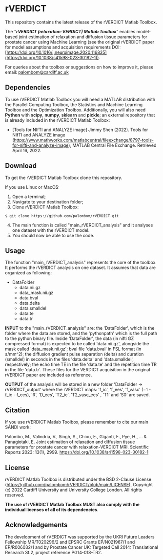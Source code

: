 # rVERDICT

This repository contains the latest release of the rVERDICT Matlab Toolbox.

The "***rVERDICT (relaxation-VERDICT) Matlab Toolbox***" enables model-based joint estimation of relaxation and diffusion tissue parameters for prostate cancer using Machine Learning (see the original rVERDICT paper for model assumptions and acquisition requirements DOI: [https://doi.org/10.1016/j.neuroimage.2020.116835](https://doi.org/10.1038/s41598-023-30182-1)).

For queries about the toolbox or suggestions on how to improve it, please email: palombom@cardiff.ac.uk

## Dependencies
To use rVERDICT Matlab Toolbox you will need a MATLAB distribution with the Parallel Computing Toolbox, the Statistics and Machine Learning Toolbox and the Optimization Toolbox. Additionally, you will also need **Python** with **scipy**, **numpy**, **sklearn** and **pickle**; an external repository that is already included in the rVERDICT Matlab Toolbox:
* [Tools for NIfTI and ANALYZE image] Jimmy Shen (2022). Tools for NIfTI and ANALYZE image (https://www.mathworks.com/matlabcentral/fileexchange/8797-tools-for-nifti-and-analyze-image), MATLAB Central File Exchange. Retrieved April 16, 2022.

## Download 
To get the rVERDICT Matlab Toolbox clone this repository.

If you use Linux or MacOS:

1. Open a terminal;
2. Navigate to your destination folder;
3. Clone rVERDICT Matlab Toolbox:
```
$ git clone https://github.com/palombom/rVERDICT.git 
```
4. The main function is called "main_rVERDICT_analysis" and it analyses one dataset with the rVERDICT model. 
5. You should now be able to use the code. 

## Usage
The function "main_rVERDICT_analysis" represents the core of the toolbox. It performs the rVERDICT analysis on one dataset. It assumes that data are organized as following:

- DataFolder
  - data.nii.gz
  - data_mask.nii.gz
  - data.bval
  - data.delta
  - data.smalldel
  - data.te
  - data.tr

**INPUT** to the "main_rVERDICT_analysis" are: the 'DataFolder', which is the folder where the data are stored, and the 'pythonpath' which is the full path to the python binary file. Inside 'DataFolder', the data (in nifti GZ compressed format) is expected to be called 'data.nii.gz', alongside the mask called 'data_mask.nii.gz'; bval file 'data.bval' in FSL format (in s/mm^2); the diffusion gradient pulse separation (delta) and duration (smalldel) in seconds in the files 'data.delta' and 'data.smalldel', respectively; the echo time TE in the file 'data.te' and the repetition time TR in the file 'data.tr'. These files for the VERDICT acquisition in the original rVERDICT paper are included as reference.  

**OUTPUT** of the analysis will be stored in a new folder 'DataFolder -> rVERDICT_output' where the rVERDICT maps: 'f_ic', 'f_ees', 'f_vasc' (=1 - f_ic - f_ees), 'R', 'D_ees', 'T2_ic', 'T2_vasc_ees' , 'T1' and 'S0' are saved.

## Citation
If you use rVERDICT Matlab Toolbox, please remember to cite our main SANDI work:

Palombo, M., Valindria, V., Singh, S., Chiou, E., Giganti, F., Pye, H., ... & Panagiotaki, E. Joint estimation of relaxation and diffusion tissue parameters for prostate cancer with relaxation-VERDICT MRI. Scientific Reports 2023: 13(1), 2999. https://doi.org/10.1038/s41598-023-30182-1


## License
rVERDICT Matlab Toolbox is distributed under the BSD 2-Clause License (https://github.com/palombom/rVERDICT/blob/main/LICENSE), Copyright (c) 2022 Cardiff University and University College London. All rights reserved.

**The use of rVERDICT Matlab Toolbox MUST also comply with the individual licenses of all of its dependencies.**

## Acknowledgements
The development of rVERDICT was supported by the UKRI Future Leaders Fellowship MR/T020296/2 and EPSRC Grants EP/N021967/1 and EP/R006032/1 and by Prostate Cancer UK: Targeted Call 2014: Translational Research St.2, project reference PG14-018-TR2.

